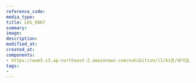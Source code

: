 ```yaml
---
reference_code:
media_type:
title: LHS_0067
summary:
image:
description:
modified_at:
created_at:
components:
- https://wwm3.s3.ap-northeast-2.amazonaws.com/exhibition/(1)b1층/쇄석길/LHS_0067.jpg
tags:
-
---
```

